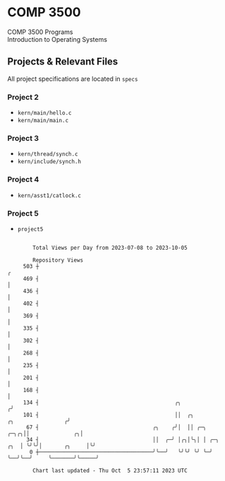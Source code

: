 # COMP 3500
COMP 3500 Programs  
Introduction to Operating Systems  
## Projects & Relevant Files
All project specifications are located in `specs`
### Project 2
- `kern/main/hello.c`
- `kern/main/main.c`
### Project 3
- `kern/thread/synch.c`
- `kern/include/synch.h`
### Project 4
- `kern/asst1/catlock.c`
### Project 5
- `project5`

```

        Total Views per Day from 2023-07-08 to 2023-10-05

        Repository Views
     503 ┼                                                                                        ╭
     469 ┤                                                                                        │
     436 ┤                                                                                        │
     402 ┤                                                                                        │
     369 ┤                                                                                        │
     335 ┤                                                                                        │
     302 ┤                                                                                        │
     268 ┤                                                                                        │
     235 ┤                                                                                        │
     201 ┤                                                                                        │
     168 ┤                                                                                        │
     134 ┤                                           ╭╮                                          ╭╯
     101 ┤                                           ││  ╭╮                   ╭╮                ╭╯
      67 ┤                                    ╭╮    ╭╯│  ││ ╭─╮          ╭─╮╭╮││              ╭╮│
      34 ┤                                    ││  ╭─╯ │╭╮│╰╮│ │ ╭─╮  ╭╮  │ ╰╯╰╯│       ╭╮     │╰╯
       0 ┼────────────────────────────────────╯╰──╯   ╰╯╰╯ ╰╯ ╰─╯ ╰──╯╰──╯     ╰───────╯╰─────╯

        Chart last updated - Thu Oct  5 23:57:11 2023 UTC
        
```
